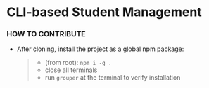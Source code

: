 # CLI-based Student Management

### HOW TO CONTRIBUTE

- After cloning, install the project as a global npm package:
  > - (from root): `npm i -g .`
  > - close all terminals
  > - run `grouper` at the terminal to verify installation
